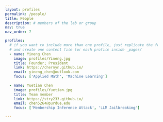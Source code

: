 ```yaml
---
layout: profiles
permalink: /people/
title: People
description: # members of the lab or group
nav: true
nav_order: 7

profiles:
  # if you want to include more than one profile, just replicate the following block
  # and create one content file for each profile inside _pages/
  - name: Yineng Chen
    image: profiles/Yineng.jpg
    title: Founder; President
    link: https://chernyn.github.io/
    email: yineng_chen@outlook.com
    focus: ['Applied Math', 'Machine Learning']
    
  - name: Yuetian Chen
    image: profiles/Yuetian.jpg
    title: Team member
    link: https://stry233.github.io/
    email: chen5264@purdue.edu
    focus: ['Membership Inference Attack', 'LLM Jailbreaking']

---
```


